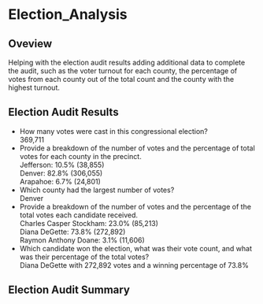 # Election_Analysis
## Oveview 
Helping with the election audit results adding additional data to complete the audit, such as the voter turnout for each county, the percentage of votes from each county out of the total count and the county with the highest turnout.
## Election Audit Results

* How many votes were cast in this congressional election?
<br>369,711
* Provide a breakdown of the number of votes and the percentage of total votes for each county in the precinct.
<br>Jefferson: 10.5% (38,855)
<br>Denver: 82.8% (306,055)
<br>Arapahoe: 6.7% (24,801)
* Which county had the largest number of votes?
<br>Denver
* Provide a breakdown of the number of votes and the percentage of the total votes each candidate received.
<br>Charles Casper Stockham: 23.0% (85,213)
<br>Diana DeGette: 73.8% (272,892)
<br>Raymon Anthony Doane: 3.1% (11,606)
* Which candidate won the election, what was their vote count, and what was their percentage of the total votes?
<br>Diana DeGette with 272,892 votes and a winning percentage of 73.8%
## Election Audit Summary
